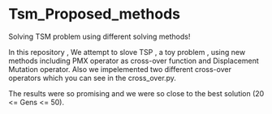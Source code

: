 # Tsm_Proposed_methods
Solving TSM problem using different solving methods!

In this repository , We attempt to slove TSP , a toy problem , using new methods including PMX operator as cross-over function and 
Displacement Mutation operator.
Also we impelemented two different cross-over operators which you can see in the cross_over.py.

The results were so promising and we were so close to the best solution (20 <= Gens <= 50).

